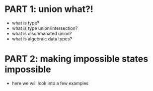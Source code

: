# PART 1: union what?!

* what is type?
* what is type union/intersection?
* what is discrimanated union?
* what is algebraic data types?

# PART 2: making impossible states impossible

* here we will look into a few examples
